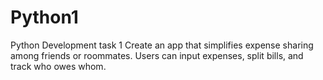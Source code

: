 # Python1
Python Development task 1
Create an app that simplifies expense sharing among friends or roommates. Users
can input expenses, split bills, and track who owes whom.
